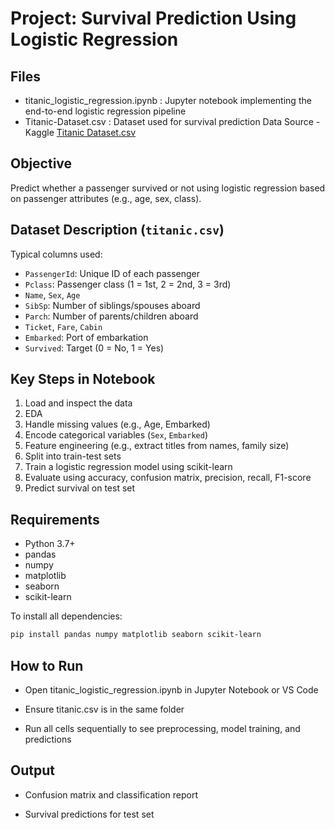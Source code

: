 # Project: Survival Prediction Using Logistic Regression

## Files
- titanic_logistic_regression.ipynb : Jupyter notebook implementing the end-to-end logistic regression pipeline
- Titanic-Dataset.csv                       : Dataset used for survival prediction
Data Source - Kaggle [Titanic Dataset.csv](https://www.kaggle.com/datasets/yasserh/titanic-dataset)

## Objective
Predict whether a passenger survived or not using logistic regression based on passenger attributes (e.g., age, sex, class).

## Dataset Description (`titanic.csv`)
Typical columns used:
- `PassengerId`: Unique ID of each passenger
- `Pclass`: Passenger class (1 = 1st, 2 = 2nd, 3 = 3rd)
- `Name`, `Sex`, `Age`
- `SibSp`: Number of siblings/spouses aboard
- `Parch`: Number of parents/children aboard
- `Ticket`, `Fare`, `Cabin`
- `Embarked`: Port of embarkation
- `Survived`: Target (0 = No, 1 = Yes)

##  Key Steps in Notebook
1. Load and inspect the data
2. EDA
3. Handle missing values (e.g., Age, Embarked)
4. Encode categorical variables (`Sex`, `Embarked`)
5. Feature engineering (e.g., extract titles from names, family size)
6. Split into train-test sets
7. Train a logistic regression model using scikit-learn
8. Evaluate using accuracy, confusion matrix, precision, recall, F1-score
9. Predict survival on test set

## Requirements
- Python 3.7+
- pandas
- numpy
- matplotlib
- seaborn
- scikit-learn

To install all dependencies:
```bash
pip install pandas numpy matplotlib seaborn scikit-learn
```
## How to Run
*  Open titanic_logistic_regression.ipynb in Jupyter Notebook or VS Code

* Ensure titanic.csv is in the same folder

* Run all cells sequentially to see preprocessing, model training, and predictions

##  Output
* Confusion matrix and classification report

* Survival predictions for test set


